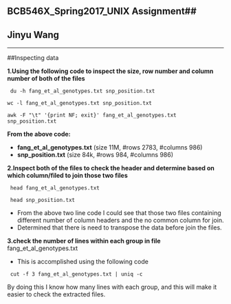 ## BCB546X\_Spring2017\_UNIX Assignment##
## Jinyu Wang

----------
 

##Inspecting data  





**1.Using the following code to inspect the size, row number and column number of both of the files**

```
 du -h fang_et_al_genotypes.txt snp_position.txt
```
   
```
wc -l fang_et_al_genotypes.txt snp_position.txt
```

```
awk -F "\t" '{print NF; exit}' fang_et_al_genotypes.txt snp_position.txt
```

**From the above code:**


- **fang\_et\_al\_genotypes.txt** (size 11M, #rows 2783, #columns 986)
- **snp\_position.txt** (size 84k, #rows 984, #columns 986)
 
**2.Inspect both of the files to check the header and determine based on which column/filed to join those two files**

```
 head fang_et_al_genotypes.txt
```

```
 head snp_position.txt
```

- From the above two line code I could see that those two files containing different number of column headers and the no common column for join.
- Determined that there is need to transpose the data before join the files.

**3.check the number of lines within each group in file** fang\_et\_al\_genotypes.txt

- This is accomplished using the following code	

```
 cut -f 3 fang_et_al_genotypes.txt | uniq -c
```

By doing this I know how many lines with each group, and this will make it easier to check 
the extracted files.






